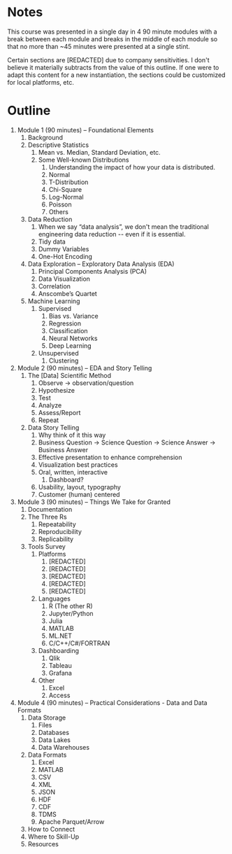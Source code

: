 # Notes

This course was presented in a single day in 4 90 minute modules with a break between each module
and breaks in the middle of each module so that no more than ~45 minutes were presented at a single stint.

Certain sections are [REDACTED] due to company sensitivities. I don't believe it materially subtracts from
the value of this outline. If one were to adapt this content for a new instantiation, the sections could
be customized for local platforms, etc.

# Outline

1. Module 1 (90 minutes) – Foundational Elements
    1. Background
    1. Descriptive Statistics
        1. Mean vs. Median, Standard Deviation, etc.
        1. Some Well-known Distributions
            1. Understanding the impact of how your data is distributed.
            1. Normal
            1. T-Distribution
            1. Chi-Square
            1. Log-Normal
            1. Poisson
            1. Others
    1. Data Reduction
        1. When we say “data analysis”, we don't mean the traditional engineering data reduction -- even if it is essential.
        1. Tidy data
        1. Dummy Variables
        1. One-Hot Encoding
    1. Data Exploration – Exploratory Data Analysis (EDA)
        1. Principal Components Analysis (PCA)
        1. Data Visualization
        1. Correlation
        1. Anscombe’s Quartet
    1. Machine Learning
        1. Supervised
            1. Bias vs. Variance
            1. Regression
            1. Classification
            1. Neural Networks
            1. Deep Learning
        1. Unsupervised
            1. Clustering
1. Module 2 (90 minutes) – EDA and Story Telling
    1. The [Data] Scientific Method
        1. Observe -> observation/question
        1. Hypothesize
        1. Test
        1. Analyze
        1. Assess/Report
        1. Repeat
    1. Data Story Telling
        1. Why think of it this way
        1. Business Question -> Science Question -> Science Answer -> Business Answer
        1. Effective presentation to enhance comprehension
        1. Visualization best practices
        1. Oral, written, interactive
            1. Dashboard?
        1. Usability, layout, typography
        1. Customer (human) centered
1. Module 3 (90 minutes) – Things We Take for Granted
    1. Documentation
    1. The Three Rs
        1. Repeatability
        1. Reproducibility
        1. Replicability
    1. Tools Survey
        1. Platforms
            1. [REDACTED]
            1. [REDACTED]
            1. [REDACTED]
            1. [REDACTED]
            1. [REDACTED]
        1. Languages
            1. R (The other R)
            1. Jupyter/Python
            1. Julia
            1. MATLAB
            1. ML.NET
            1. C/C++/C#/FORTRAN
        1. Dashboarding
            1. Qlik
            1. Tableau
            1. Grafana
        1. Other
            1. Excel
            1. Access
1. Module 4 (90 minutes) – Practical Considerations - Data and Data Formats
    1. Data Storage
        1. Files
        1. Databases
        1. Data Lakes
        1. Data Warehouses
    1. Data Formats
        1. Excel
        1. MATLAB
        1. CSV
        1. XML
        1. JSON
        1. HDF
        1. CDF
        1. TDMS
        1. Apache Parquet/Arrow
    1. How to Connect
    1. Where to Skill-Up
    1. Resources
